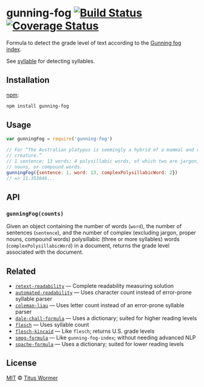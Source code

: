 # gunning-fog [![Build Status][travis-badge]][travis] [![Coverage Status][codecov-badge]][codecov]

Formula to detect the grade level of text according to the
[Gunning fog index][formula].

See [syllable][] for detecting syllables.

## Installation

[npm][]:

```bash
npm install gunning-fog
```

## Usage

```js
var gunningFog = require('gunning-fog')

// For “The Australian platypus is seemingly a hybrid of a mammal and reptilian
// creature.”
// 1 sentence; 13 words; 4 polysillabic words, of which two are jargon, proper
// nouns, or compound words.
gunningFog({sentence: 1, word: 13, complexPolysillabicWord: 2})
// => 11.353846...
```

## API

### `gunningFog(counts)`

Given an object containing the number of words (`word`), the
number of sentences (`sentence`), and the number of complex
(excluding jargon, proper nouns, compound words) polysillabic
(three or more syllables) words (`complexPolysillabicWord`)
in a document, returns the grade level associated with the
document.

## Related

*   [`retext-readability`](https://github.com/wooorm/retext-readability)
    — Complete readability measuring solution
*   [`automated-readability`](https://github.com/words/automated-readability)
    — Uses character count instead of error-prone syllable parser
*   [`coleman-liau`](https://github.com/words/coleman-liau)
    — Uses letter count instead of an error-prone syllable parser
*   [`dale-chall-formula`](https://github.com/words/dale-chall-formula)
    — Uses a dictionary; suited for higher reading levels
*   [`flesch`](https://github.com/words/flesch)
    — Uses syllable count
*   [`flesch-kincaid`](https://github.com/words/flesch-kincaid)
    — Like `flesch`; returns U.S. grade levels
*   [`smog-formula`](https://github.com/words/smog-formula)
    — Like `gunning-fog-index`; without needing advanced NLP
*   [`spache-formula`](https://github.com/words/spache-formula)
    — Uses a dictionary; suited for lower reading levels

## License

[MIT][license] © [Titus Wormer][author]

<!-- Definitions -->

[travis-badge]: https://img.shields.io/travis/words/gunning-fog.svg

[travis]: https://travis-ci.org/words/gunning-fog

[codecov-badge]: https://img.shields.io/codecov/c/github/words/gunning-fog.svg

[codecov]: https://codecov.io/github/words/gunning-fog

[npm]: https://docs.npmjs.com/cli/install

[license]: license

[author]: https://wooorm.com

[formula]: https://en.wikipedia.org/wiki/Gunning_fog_index

[syllable]: https://github.com/words/syllable
